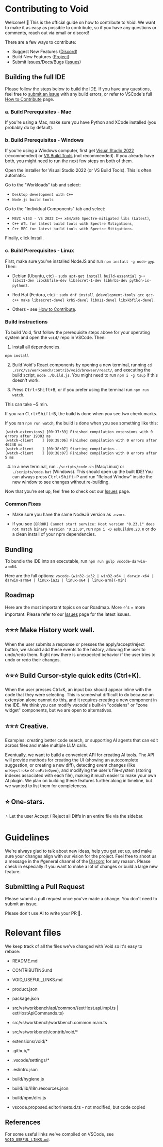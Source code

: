 # Contributing to Void

Welcome! 👋 This is the official guide on how to contribute to Void. We want to make it as easy as possible to contribute, so if you have any questions or comments, reach out via email or discord!

There are a few ways to contribute:

- Suggest New Features ([Discord](https://discord.gg/RSNjgaugJs))
- Build New Features ([Project](https://github.com/orgs/voideditor/projects/2/views/3))
- Submit Issues/Docs/Bugs ([Issues](https://github.com/voideditor/void/issues))


## Building the full IDE

Please follow the steps below to build the IDE. If you have any questions, feel free to [submit an issue](https://github.com/voideditor/void/issues/new) with any build errors, or refer to VSCode's full [How to Contribute](https://github.com/microsoft/vscode/wiki/How-to-Contribute) page.


### a. Build Prerequisites - Mac

If you're using a Mac, make sure you have Python and XCode installed (you probably do by default).

### b. Build Prerequisites - Windows

If you're using a Windows computer, first get [Visual Studio 2022](https://visualstudio.microsoft.com/thank-you-downloading-visual-studio/?sku=Community) (recommended) or [VS Build Tools](https://visualstudio.microsoft.com/thank-you-downloading-visual-studio/?sku=BuildTools) (not recommended). If you already have both, you might need to run the next few steps on both of them.

Open the installer for Visual Studio 2022 (or VS Build Tools). This is often automatic.

Go to the "Workloads" tab and select:
- `Desktop development with C++`
- `Node.js build tools`

Go to the "Individual Components" tab and select:
- `MSVC v143 - VS 2022 C++ x64/x86 Spectre-mitigated libs (Latest)`,
- `C++ ATL for latest build tools with Spectre Mitigations`,
- `C++ MFC for latest build tools with Spectre Mitigations`.

Finally, click Install.

### c. Build Prerequisites - Linux

First, make sure you've installed NodeJS and run `npm install -g node-gyp`. Then:

- Debian (Ubuntu, etc) - `sudo apt-get install build-essential g++ libx11-dev libxkbfile-dev libsecret-1-dev libkrb5-dev python-is-python3`.

- Red Hat (Fedora, etc) - `sudo dnf install @development-tools gcc gcc-c++ make libsecret-devel krb5-devel libX11-devel libxkbfile-devel`.

- Others - see [How to Contribute](https://github.com/microsoft/vscode/wiki/How-to-Contribute).

### Build instructions


To build Void, first follow the prerequisite steps above for your operating system and open the `void/` repo in VSCode. Then:

1. Install all dependencies.

```
npm install
```

2. Build Void's React components by opening a new terminal, running `cd ./src/vs/workbench/contrib/void/browser/react/`, and executing the build script, `node ./build.js`. You might need to run `npm i -g tsup` if this doesn't work.

3. Press <kbd>Ctrl+Shift+B</kbd>, or if you prefer using the terminal run `npm run watch`.

This can take ~5 min.

If you ran <kbd>Ctrl+Shift+B</kbd>, the build is done when you see two check marks.

If you ran `npm run watch`, the build is done when you see something like this:

```
[watch-extensions] [00:37:39] Finished compilation extensions with 0 errors after 19303 ms
[watch-client    ] [00:38:06] Finished compilation with 0 errors after 46248 ms
[watch-client    ] [00:38:07] Starting compilation...
[watch-client    ] [00:38:07] Finished compilation with 0 errors after 5 ms
```

<!-- 3. Press <kbd>Ctrl+Shift+B</kbd> to start the build process. -->

4. In a new terminal, run `./scripts/code.sh` (Mac/Linux) or `./scripts/code.bat` (Windows). This should open up the built IDE!
You can always press <kbd>Ctrl+Shift+P</kbd> and run "Reload Window" inside the new window to see changes without re-building.

Now that you're set up, feel free to check out our [Issues](https://github.com/voideditor/void/issues) page.

### Common Fixes

- Make sure you have the same NodeJS version as `.nvmrc`.

- If you see `[ERROR] Cannot start service: Host version "0.23.1" does not match binary version "0.23.0"`, run `npm i -D esbuild@0.23.0` or do a clean install of your npm dependencies.


## Bundling

To bundle the IDE into an executable, run `npm run gulp vscode-darwin-arm64`.

Here are the full options: `vscode-{win32-ia32 | win32-x64 | darwin-x64 | darwin-arm64 | linux-ia32 | linux-x64 | linux-arm}(-min)`


## Roadmap

Here are the most important topics on our Roadmap. More ⭐'s = more important. Please refer to our [Issues](https://github.com/voideditor/void/issues) page for the latest issues.

## ⭐⭐⭐ Make History work well.

When the user submits a response or presses the apply/accept/reject button, we should add these events to the history, allowing the user to undo/redo them. Right now there is unexpected behavior if the user tries to undo or redo their changes.

## ⭐⭐⭐ Build Cursor-style quick edits (Ctrl+K).

When the user presses Ctrl+K, an input box should appear inline with the code that they were selecting. This is somewhat difficult to do because an extension alone cannot do this, and it requires creating a new component in the IDE. We think you can modify vscode's built-in "codelens" or "zone widget" components, but we are open to alternatives.

## ⭐⭐⭐ Creative.

Examples: creating better code search, or supporting AI agents that can edit across files and make multiple LLM calls.

Eventually, we want to build a convenient API for creating AI tools. The API will provide methods for creating the UI (showing an autocomplete suggestion, or creating a new diff), detecting event changes (like `onKeystroke` or `onFileOpen`), and modifying the user's file-system (storing indexes associated with each file), making it much easier to make your own AI plugin. We plan on building these features further along in timeline, but we wanted to list them for completeness.

## ⭐ One-stars.

⭐ Let the user Accept / Reject all Diffs in an entire file via the sidebar.

# Guidelines

We're always glad to talk about new ideas, help you get set up, and make sure your changes align with our vision for the project. Feel free to shoot us a message in the #general channel of the [Discord](https://discord.gg/RSNjgaugJs) for any reason. Please check in especially if you want to make a lot of changes or build a large new feature.



## Submitting a Pull Request

Please submit a pull request once you've made a change. You don't need to submit an issue.

Please don't use AI to write your PR 🙂.

# Relevant files

We keep track of all the files we've changed with Void so it's easy to rebase:

- README.md
- CONTRIBUTING.md
- VOID_USEFUL_LINKS.md
- product.json
- package.json

- src/vs/workbench/api/common/{extHost.api.impl.ts | extHostApiCommands.ts}
- src/vs/workbench/workbench.common.main.ts
- src/vs/workbench/contrib/void/\*
- extensions/void/\*

- .github/\*
- .vscode/settings/\*
- .eslintrc.json
- build/hygiene.js
- build/lib/i18n.resources.json
- build/npm/dirs.js

- vscode.proposed.editorInsets.d.ts - not modified, but code copied


## References

For some useful links we've compiled on VSCode, see [`VOID_USEFUL_LINKS.md`](https://github.com/voideditor/void/blob/main/VOID_USEFUL_LINKS.md).

